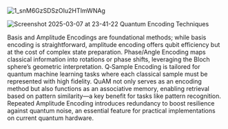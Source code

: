 ![1_snM6GzSDSzOIu2HTImWNAg](https://github.com/user-attachments/assets/94d8aa59-d0b4-43cf-91b2-ad3af90f49c8)

![Screenshot 2025-03-07 at 23-41-22 Quantum Encoding Techniques](https://github.com/user-attachments/assets/ae465825-9743-406b-b6ef-31e4cf6cae67)



Basis and Amplitude Encodings are foundational methods; while basis encoding is straightforward, amplitude encoding offers qubit efficiency but at the cost of complex state preparation.
Phase/Angle Encoding maps classical information into rotations or phase shifts, leveraging the Bloch sphere’s geometric interpretation.
Q‑Sample Encoding is tailored for quantum machine learning tasks where each classical sample must be represented with high fidelity.
QuAM not only serves as an encoding method but also functions as an associative memory, enabling retrieval based on pattern similarity—a key benefit for tasks like pattern recognition.
Repeated Amplitude Encoding introduces redundancy to boost resilience against quantum noise, an essential feature for practical implementations on current quantum hardware.
